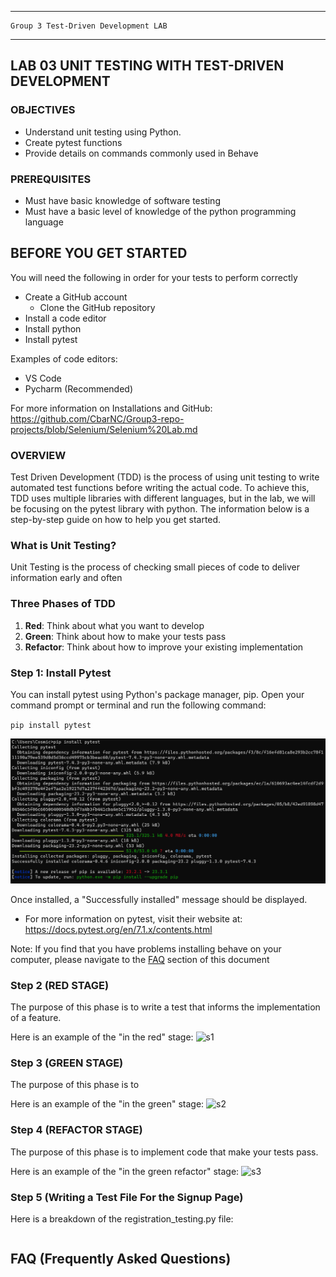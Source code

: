 _______________________________________________________________________

	Group 3	Test-Driven Development LAB	
_______________________________________________________________________


## LAB 03	UNIT TESTING WITH TEST-DRIVEN DEVELOPMENT

### OBJECTIVES
- Understand unit testing using Python.
- Create pytest functions
- Provide details on commands commonly used in Behave

### PREREQUISITES
- Must have basic knowledge of software testing
- Must have a basic level of knowledge of the python programming language

## BEFORE YOU GET STARTED
You will need the following in order for your tests to perform correctly

- Create a GitHub account
  - Clone the GitHub repository
- Install a code editor
- Install python
- Install pytest

Examples of code editors:
- VS Code
- Pycharm (Recommended)

For more information on Installations and GitHub: https://github.com/CbarNC/Group3-repo-projects/blob/Selenium/Selenium%20Lab.md

### OVERVIEW
Test Driven Development (TDD) is the process of using unit testing to write automated test functions before writing the actual code. To achieve this, TDD uses multiple libraries with different languages, but in the lab, we will be focusing on the pytest library with python. The information below is a step-by-step guide on how to help you get started.

### What is Unit Testing?
Unit Testing is the process of checking small pieces of code to deliver information early and often

### Three Phases of TDD
1. **Red**: Think about what you want to develop
2. **Green**: Think about how to make your tests pass
3. **Refactor**: Think about how to improve your existing implementation

### Step 1: Install Pytest
You can install pytest using Python's package manager, pip. Open your command prompt or terminal and run the following command:

`pip install pytest`

![Pytest](img.png)

Once installed, a "Successfully installed" message should be displayed.

- For more information on pytest, visit their website at: https://docs.pytest.org/en/7.1.x/contents.html

Note: If you find that you have problems installing behave on your computer, please navigate to the [FAQ](#faq) section of this document

###  Step 2 (RED STAGE)
The purpose of this phase is to write a test that informs the implementation of a feature.

Here is an example of the "in the red" stage:
![s1](https://raw.githubusercontent.com/CbarNC/Group3-repo-projects/Test-Driven-Development---(TDD)/s1.gif)


###  Step 3 (GREEN STAGE)
The purpose of this phase is to 

Here is an example of the "in the green" stage:
![s2](https://raw.githubusercontent.com/CbarNC/Group3-repo-projects/Test-Driven-Development---(TDD)/s2.gif)

###  Step 4 (REFACTOR STAGE)
The purpose of this phase is to implement code that make your tests pass.

Here is an example of the "in the green refactor" stage:
![s3]()

###  Step 5 (Writing a Test File For the Signup Page)
Here is a breakdown of the registration_testing.py file:

```python


```

## FAQ (Frequently Asked Questions)
 <a id="faq"></a>
